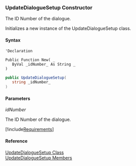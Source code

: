 ﻿### UpdateDialogueSetup Constructor

The ID Number of the dialogue.

Initializes a new instance of the UpdateDialogueSetup class.

#### Syntax

```vbnet
'Declaration

Public Function New( _
   ByVal _idNumber_ As String _
)
```

```csharp
public UpdateDialogueSetup( 
   string _idNumber_
)
```

#### Parameters

_idNumber_

The ID Number of the dialogue.

[!include[Requirements](../partials/requirements.md)]

#### Reference

[UpdateDialogueSetup Class](FChoice.Toolkits.Clarify~FChoice.Toolkits.Clarify.Interfaces.UpdateDialogueSetup.md)  
[UpdateDialogueSetup Members](FChoice.Toolkits.Clarify~FChoice.Toolkits.Clarify.Interfaces.UpdateDialogueSetup_members.md)